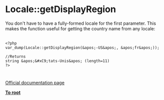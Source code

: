 # Locale::getDisplayRegion



You don&apos;t have to have a fully-formed locale for the first parameter. This makes the function useful for getting the country name from any locale:<br><br>

```
<?php
var_dump(Locale::getDisplayRegion(&apos;-US&apos;, &apos;fr&apos;));

//Returns
string &apos;&#xC9;tats-Unis&apos; (length=11)
?>
```
  

#

[Official documentation page](https://www.php.net/manual/en/locale.getdisplayregion.php)

**[To root](/README.md)**